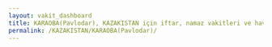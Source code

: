 ```yaml
---
layout: vakit_dashboard
title: KARAOBA(Pavlodar), KAZAKISTAN için iftar, namaz vakitleri ve hava durumu - ilçe/eyalet seç
permalink: /KAZAKISTAN/KARAOBA(Pavlodar)/
---
```


<script type="text/javascript">
  var GLOBAL_COUNTRY = 'KAZAKISTAN';
  var GLOBAL_CITY = 'KARAOBA(Pavlodar)';
  var GLOBAL_STATE = '';
  var lat = 72;
  var lon = 21;
</script>
